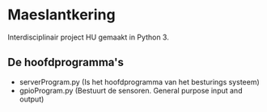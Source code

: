 # Maeslantkering
Interdisciplinair project HU gemaakt in Python 3. 

## De hoofdprogramma's
 * serverProgram.py (Is het hoofdprogramma van het besturings systeem)
 * gpioProgram.py (Bestuurt de sensoren. General purpose input and output)